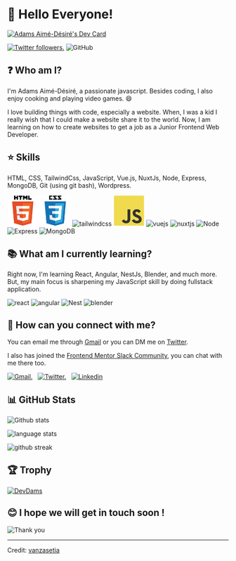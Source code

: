 # :wave: Hello Everyone!

<a href="https://app.daily.dev/dams9ix"><img src="https://api.daily.dev/devcards/86c27a7622b949e49c420c3421d34a52.png?r=jcu" width="400" alt="Adams Aimé-Désiré's Dev Card"/></a>

<p align="left">
  <a href="https://twitter.com/dams9ix" target="_blank"><img src="https://img.shields.io/twitter/follow/dams9ix?logo=twitter&style=for-the-badge" alt="Twitter followers." /></a> 
  <img alt="GitHub" src="https://img.shields.io/github/license/DevDams/DevDams?color=pink&style=for-the-badge">
</p>

## :question: Who am I?

I'm Adams Aimé-Désiré, a passionate javascript. Besides coding, I also enjoy cooking and playing video games. :smile:

I love building things with code, especially a website. When, I was a kid I really wish that I could make a website share it to the world. Now, I am learning on how to create websites to get a job as a Junior Frontend Web Developer.

## :star: Skills

HTML, CSS, TailwindCss, JavaScript, Vue.js, NuxtJs, Node, Express, MongoDB, Git (using git bash), Wordpress.

<p align="left">
  <img src="https://raw.githubusercontent.com/devicons/devicon/master/icons/html5/html5-original-wordmark.svg" alt="html5" width="auto" height="70"/>
  <img src="https://raw.githubusercontent.com/devicons/devicon/master/icons/css3/css3-original-wordmark.svg" alt="css3" width="auto" height="70"/>
  <img src="https://avatars1.githubusercontent.com/u/30317862?s=280&v=4" alt="tailwindcss" width="auto" height="70"/>
  <img src="https://raw.githubusercontent.com/devicons/devicon/master/icons/javascript/javascript-original.svg" alt="javascript" width="auto" height="70"/>
  <img src="https://blog.engineering.publicissapient.fr/wp-content/uploads/2016/11/vuejs-logo-5-300x300.png" alt="vuejs" width="auto" height="70" />
  <img src="https://www.nuxtjs.cn/logos/nuxt-icon@2x.png" alt="nuxtjs" width="auto" height="70"/>
  <img src="https://www.technoscore.com/images/services/node-js-icon.png" alt="Node" width="auto" height="70"/>
  <img src="https://uploads.toptal.io/blog/category/logo/25/express_js.png" alt="Express" width="auto" height="70"/>
  <img src="https://www.kindpng.com/picc/m/385-3850482_mongodb-logo-png-transparent-png.png" alt="MongoDB" width="auto" height="70"/>
</p>

## :books: What am I currently learning?

Right now, I'm learning React, Angular, NestJs, Blender, and much more. But, my main focus is sharpening my JavaScript skill by doing fullstack application.

<p align="left">
  <img src="https://coder.clothing/images/stories/virtuemart/product/resized/react-logo_418x418.png" alt="react" width="auto" height="70"/>
  <img src="https://s3.amazonaws.com/media-p.slid.es/uploads/667163/images/3574763/angular-logo-534x441.png" alt="angular" width="auto" height="70"/>
  <img src="https://static.packt-cdn.com/products/9781789615869/graphics/assets/3159858f-6bc9-4b8b-b4ec-cd1a1badffbd.png" alt="Nest" width="auto" height="70"/>
  <img src="https://www.kindpng.com/picc/m/75-753756_blender-logo-png-transparent-png.png" alt="blender" width="auto" height="70"/>
</p>

## :eyes: How can you connect with me?

You can email me through <a href="mailto:ad.aimedesire@gmail.com">Gmail</a> or you can DM me on [Twitter](https://twitter.com/dams9ix).

I also has joined the [Frontend Mentor Slack Community](https://frontendmentor.slack.com), you can chat with me there too.

<p align="left">
  <a href="mailto:ad.aimedesire@gmail.com" target="_blank"><img src="https://git.io/JrCxc" alt="Gmail." width="auto" height="60px"></a> &nbsp;
  <a href="https://twitter.com/dams9ix" target="_blank"><img src="https://git.io/JrCAv" alt="Twitter." height="60px"></a> &nbsp;
  <a href="https://www.linkedin.com/in/adamsaimedesireofficial/" target="_blank"><img src="https://currentebikes.com/wp-content/uploads/linkedin-logo-3.png" alt="Linkedin" width="auto" height="60px"></a>
</p>

## :bar_chart: GitHub Stats

![Github stats](https://github-readme-stats.vercel.app/api?username=DevDams&show_icons=true&locale=en)

![language stats](https://github-readme-stats.vercel.app/api/top-langs?username=DevDams&show_icons=true&locale=en&layout=compact)

![github streak](https://github-readme-streak-stats.herokuapp.com/?user=DevDams&)

## :trophy: Trophy

<p align="left"> <a href="https://github.com/ryo-ma/github-profile-trophy"><img src="https://github-profile-trophy.vercel.app/?username=DevDams" alt="DevDams" /></a> </p>

## :blush: I hope we will get in touch soon !

![Thank you](https://git.io/JrCj7)

---

Credit: [vanzasetia](https://github.com/vanzasetia)
